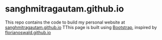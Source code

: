 # sanghmitragautam.github.io

This repo contains the code to build my personal website at [sanghmitragautam.github.io](https://sanghmitragautam.github.io) TThis page is built using [Bootstrap](http://getbootstrap.com/),  inspired by [florianoswald.github.io](http://florianoswald.github.io)

